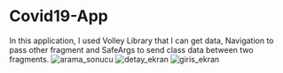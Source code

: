 # Covid19-App
In this application, I used Volley Library that I can get data, Navigation to pass other fragment and SafeArgs to send class data between two fragments.
![arama_sonucu](https://user-images.githubusercontent.com/79268497/130451166-accc1be5-ebf0-41ae-94f5-f6c2e3569206.png)
![detay_ekran](https://user-images.githubusercontent.com/79268497/130451179-8da256f7-4836-4b81-8909-5ea894a9441e.png)
![giris_ekran](https://user-images.githubusercontent.com/79268497/130451190-1776c5a0-ce86-40b8-9b6c-cb13722654eb.png)

